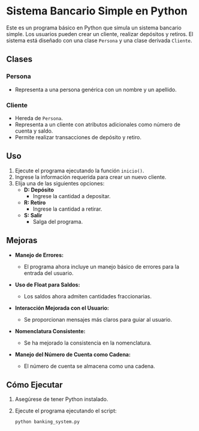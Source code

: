 # Sistema Bancario Simple en Python

Este es un programa básico en Python que simula un sistema bancario simple. Los usuarios pueden crear un cliente, realizar depósitos y retiros. El sistema está diseñado con una clase `Persona` y una clase derivada `Cliente`.

## Clases

### Persona

- Representa a una persona genérica con un nombre y un apellido.

### Cliente

- Hereda de `Persona`.
- Representa a un cliente con atributos adicionales como número de cuenta y saldo.
- Permite realizar transacciones de depósito y retiro.

## Uso

1. Ejecute el programa ejecutando la función `inicio()`.
2. Ingrese la información requerida para crear un nuevo cliente.
3. Elija una de las siguientes opciones:
    - **D: Depósito**
        - Ingrese la cantidad a depositar.
    - **R: Retiro**
        - Ingrese la cantidad a retirar.
    - **S: Salir**
        - Salga del programa.

## Mejoras

- **Manejo de Errores:**
    - El programa ahora incluye un manejo básico de errores para la entrada del usuario.

- **Uso de Float para Saldos:**
    - Los saldos ahora admiten cantidades fraccionarias.

- **Interacción Mejorada con el Usuario:**
    - Se proporcionan mensajes más claros para guiar al usuario.

- **Nomenclatura Consistente:**
    - Se ha mejorado la consistencia en la nomenclatura.

- **Manejo del Número de Cuenta como Cadena:**
    - El número de cuenta se almacena como una cadena.

## Cómo Ejecutar

1. Asegúrese de tener Python instalado.
2. Ejecute el programa ejecutando el script:

    ```bash
    python banking_system.py
    ```
